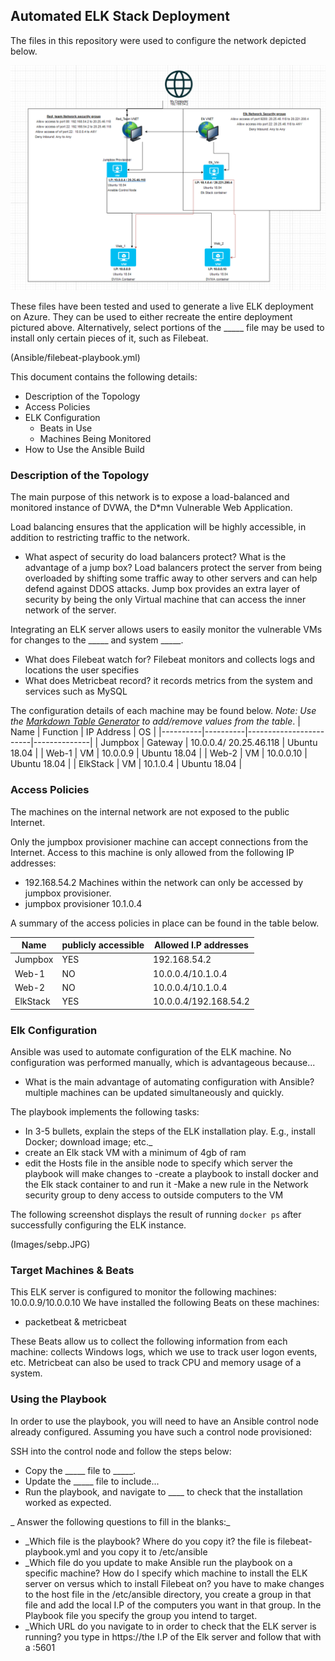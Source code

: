 ## Automated ELK Stack Deployment

The files in this repository were used to configure the network depicted below.

![alt text](Images/Elk_diagram.png)

These files have been tested and used to generate a live ELK deployment on Azure. They can be used to either recreate the entire deployment pictured above. Alternatively, select portions of the _____ file may be used to install only certain pieces of it, such as Filebeat.

  (Ansible/filebeat-playbook.yml)

This document contains the following details:
- Description of the Topology
- Access Policies
- ELK Configuration
  - Beats in Use
  - Machines Being Monitored
- How to Use the Ansible Build


### Description of the Topology

The main purpose of this network is to expose a load-balanced and monitored instance of DVWA, the D*mn Vulnerable Web Application.

Load balancing ensures that the application will be highly accessible, in addition to restricting traffic to the network.
- What aspect of security do load balancers protect? What is the advantage of a jump box? Load balancers protect the server from being overloaded by shifting some traffic away to other servers and can help defend against DDOS attacks. Jump box provides an extra layer of security by being the only Virtual machine that can access the inner network of the server.

Integrating an ELK server allows users to easily monitor the vulnerable VMs for changes to the _____ and system _____.
- What does Filebeat watch for? Filebeat monitors and collects logs and locations the user specifies
- What does Metricbeat record? it records metrics from the system and services such as MySQL

The configuration details of each machine may be found below.
_Note: Use the [Markdown Table Generator](http://www.tablesgenerator.com/markdown_tables) to add/remove values from the table_.
| Name     | Function | IP Address             | OS           |
|----------|----------|------------------------|--------------|
| Jumpbox  | Gateway  | 10.0.0.4/ 20.25.46.118 | Ubuntu 18.04 |
| Web-1    | VM       | 10.0.0.9               | Ubuntu 18.04 |
| Web-2    | VM       | 10.0.0.10              | Ubuntu 18.04 |
| ElkStack | VM       | 10.1.0.4               | Ubuntu 18.04 |
### Access Policies

The machines on the internal network are not exposed to the public Internet. 

Only the jumpbox provisioner machine can accept connections from the Internet. Access to this machine is only allowed from the following IP addresses:
- 192.168.54.2
Machines within the network can only be accessed by jumpbox provisioner.
- jumpbox provisioner 10.1.0.4

A summary of the access policies in place can be found in the table below.

| Name     | publicly accessible | Allowed I.P addresses |
|----------|---------------------|-----------------------|
| Jumpbox  | YES                 | 192.168.54.2          |
| Web-1    | NO                  | 10.0.0.4/10.1.0.4     |
| Web-2    | NO                  | 10.0.0.4/10.1.0.4     |
| ElkStack | YES                 | 10.0.0.4/192.168.54.2 |

### Elk Configuration

Ansible was used to automate configuration of the ELK machine. No configuration was performed manually, which is advantageous because...
- What is the main advantage of automating configuration with Ansible? multiple machines can be updated simultaneously and quickly.

The playbook implements the following tasks:
- In 3-5 bullets, explain the steps of the ELK installation play. E.g., install Docker; download image; etc._
- create an Elk stack VM with a minimum of 4gb of ram
- edit the Hosts file in the ansible node to specify which server the playbook will make changes to 
-create a playbook to install docker and the Elk stack container to and run it
-Make a new rule in the Network security group to deny access to outside computers to the VM

The following screenshot displays the result of running `docker ps` after successfully configuring the ELK instance.

(Images/sebp.JPG)

### Target Machines & Beats
This ELK server is configured to monitor the following machines:
 10.0.0.9/10.0.0.10
We have installed the following Beats on these machines:
- packetbeat & metricbeat

These Beats allow us to collect the following information from each machine:
 collects Windows logs, which we use to track user logon events, etc. Metricbeat can also be used to track CPU and memory usage of a system.

### Using the Playbook
In order to use the playbook, you will need to have an Ansible control node already configured. Assuming you have such a control node provisioned: 

SSH into the control node and follow the steps below:
- Copy the _____ file to _____.
- Update the _____ file to include...
- Run the playbook, and navigate to ____ to check that the installation worked as expected.

_ Answer the following questions to fill in the blanks:_
- _Which file is the playbook? Where do you copy it? the file is filebeat-playbook.yml and you copy it to /etc/ansible 
- _Which file do you update to make Ansible run the playbook on a specific machine? How do I specify which machine to install the ELK server on versus which to install Filebeat on? you have to make changes to the host file in the /etc/ansible directory, you create a group in that file and add the local I.P of the computers you want in that group. In the Playbook file you specify the group you intend to target.
- _Which URL do you navigate to in order to check that the ELK server is running? you type in https://the I.P of the Elk server and follow that with a :5601
